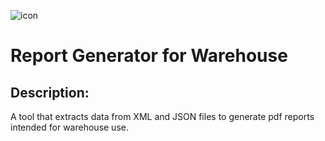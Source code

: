![icon](https://github.com/startreko/magazynnormy/assets/100490385/0fcfe0c3-6589-4b85-aee0-46abb2d6eb95)

# Report Generator for Warehouse

## Description:

A tool that extracts data from XML and JSON files to generate pdf reports intended for warehouse use.
